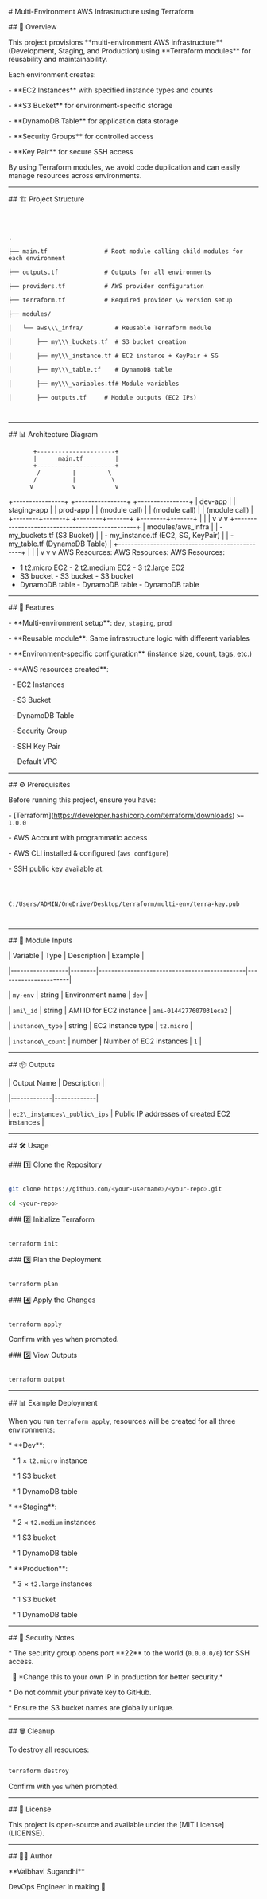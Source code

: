 



\# Multi-Environment AWS Infrastructure using Terraform



\## 📌 Overview

This project provisions \*\*multi-environment AWS infrastructure\*\* (Development, Staging, and Production) using \*\*Terraform modules\*\* for reusability and maintainability.  

Each environment creates:

\- \*\*EC2 Instances\*\* with specified instance types and counts

\- \*\*S3 Bucket\*\* for environment-specific storage

\- \*\*DynamoDB Table\*\* for application data storage

\- \*\*Security Groups\*\* for controlled access

\- \*\*Key Pair\*\* for secure SSH access



By using Terraform modules, we avoid code duplication and can easily manage resources across environments.



---



\## 🏗 Project Structure

```



.

├── main.tf                # Root module calling child modules for each environment

├── outputs.tf             # Outputs for all environments

├── providers.tf           # AWS provider configuration

├── terraform.tf           # Required provider \& version setup

├── modules/

│   └── aws\\\_infra/         # Reusable Terraform module

│       ├── my\\\_buckets.tf  # S3 bucket creation

│       ├── my\\\_instance.tf # EC2 instance + KeyPair + SG

│       ├── my\\\_table.tf    # DynamoDB table

│       ├── my\\\_variables.tf# Module variables

│       ├── outputs.tf     # Module outputs (EC2 IPs)



```



---



\## 📊 Architecture Diagram



           +----------------------+
           |      main.tf         |
           +----------------------+
            /         |         \
           /          |          \
          v           v           v
+----------------+ +----------------+ +----------------+
|  dev-app       | | staging-app    | | prod-app       |
| (module call)  | | (module call)  | | (module call)  |
+--------+-------+ +--------+-------+ +--------+-------+
         |                  |                  |
         v                  v                  v
   +-----------------------------------------------+
   |          modules/aws_infra                    |
   |   - my_buckets.tf   (S3 Bucket)               |
   |   - my_instance.tf  (EC2, SG, KeyPair)        |
   |   - my_table.tf     (DynamoDB Table)          |
   +-----------------------------------------------+
         |                  |                  |
         v                  v                  v
  AWS Resources:      AWS Resources:     AWS Resources:
  - 1 t2.micro EC2    - 2 t2.medium EC2  - 3 t2.large EC2
  - S3 bucket         - S3 bucket        - S3 bucket
  - DynamoDB table    - DynamoDB table   - DynamoDB table

---


\## 🚀 Features

\- \*\*Multi-environment setup\*\*: `dev`, `staging`, `prod`

\- \*\*Reusable module\*\*: Same infrastructure logic with different variables

\- \*\*Environment-specific configuration\*\* (instance size, count, tags, etc.)

\- \*\*AWS resources created\*\*:

&nbsp; - EC2 Instances

&nbsp; - S3 Bucket

&nbsp; - DynamoDB Table

&nbsp; - Security Group

&nbsp; - SSH Key Pair

&nbsp; - Default VPC



---



\## ⚙️ Prerequisites

Before running this project, ensure you have:

\- \[Terraform](https://developer.hashicorp.com/terraform/downloads) `>= 1.0.0`

\- AWS Account with programmatic access

\- AWS CLI installed \& configured (`aws configure`)

\- SSH public key available at:

```



C:/Users/ADMIN/OneDrive/Desktop/terraform/multi-env/terra-key.pub



````



---



\## 📂 Module Inputs



| Variable         | Type   | Description                                  | Example              |

|------------------|--------|----------------------------------------------|----------------------|

| `my-env`         | string | Environment name                             | `dev`                |

| `ami\_id`         | string | AMI ID for EC2 instance                      | `ami-0144277607031eca2` |

| `instance\_type`  | string | EC2 instance type                            | `t2.micro`           |

| `instance\_count` | number | Number of EC2 instances                      | `1`                  |



---



\## 📦 Outputs



| Output Name | Description |

|-------------|-------------|

| `ec2\_instances\_public\_ips` | Public IP addresses of created EC2 instances |



---



\## 🛠 Usage



\### 1️⃣ Clone the Repository

```bash

git clone https://github.com/<your-username>/<your-repo>.git

cd <your-repo>

````



\### 2️⃣ Initialize Terraform



```bash

terraform init

```



\### 3️⃣ Plan the Deployment



```bash

terraform plan

```



\### 4️⃣ Apply the Changes



```bash

terraform apply

```



Confirm with `yes` when prompted.



\### 5️⃣ View Outputs



```bash

terraform output

```



---



\## 📊 Example Deployment



When you run `terraform apply`, resources will be created for all three environments:



\* \*\*Dev\*\*:



&nbsp; \* 1 × `t2.micro` instance

&nbsp; \* 1 S3 bucket

&nbsp; \* 1 DynamoDB table



\* \*\*Staging\*\*:



&nbsp; \* 2 × `t2.medium` instances

&nbsp; \* 1 S3 bucket

&nbsp; \* 1 DynamoDB table



\* \*\*Production\*\*:



&nbsp; \* 3 × `t2.large` instances

&nbsp; \* 1 S3 bucket

&nbsp; \* 1 DynamoDB table



---



\## 🔐 Security Notes



\* The security group opens port \*\*22\*\* to the world (`0.0.0.0/0`) for SSH access.

&nbsp; 🔴 \*Change this to your own IP in production for better security.\*

\* Do not commit your private key to GitHub.

\* Ensure the S3 bucket names are globally unique.



---



\## 🗑 Cleanup



To destroy all resources:



```bash

terraform destroy

```



Confirm with `yes` when prompted.



---



\## 📄 License



This project is open-source and available under the \[MIT License](LICENSE).



---



\## 👩‍💻 Author



\*\*Vaibhavi Sugandhi\*\*

DevOps Engineer in making 🚀



```







